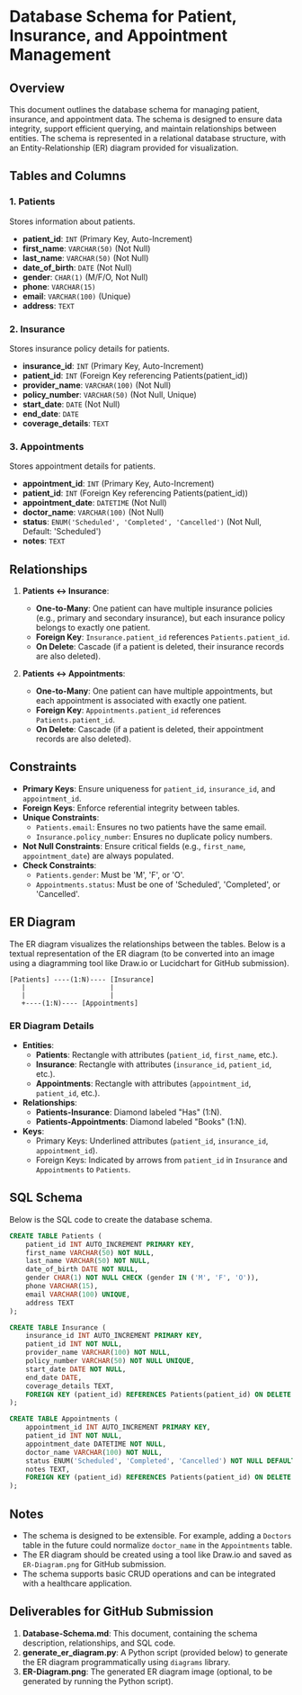 # Database Schema for Patient, Insurance, and Appointment Management

## Overview
This document outlines the database schema for managing patient, insurance, and appointment data. The schema is designed to ensure data integrity, support efficient querying, and maintain relationships between entities. The schema is represented in a relational database structure, with an Entity-Relationship (ER) diagram provided for visualization.

## Tables and Columns

### 1. Patients
Stores information about patients.
- **patient_id**: `INT` (Primary Key, Auto-Increment)
- **first_name**: `VARCHAR(50)` (Not Null)
- **last_name**: `VARCHAR(50)` (Not Null)
- **date_of_birth**: `DATE` (Not Null)
- **gender**: `CHAR(1)` (M/F/O, Not Null)
- **phone**: `VARCHAR(15)`
- **email**: `VARCHAR(100)` (Unique)
- **address**: `TEXT`

### 2. Insurance
Stores insurance policy details for patients.
- **insurance_id**: `INT` (Primary Key, Auto-Increment)
- **patient_id**: `INT` (Foreign Key referencing Patients(patient_id))
- **provider_name**: `VARCHAR(100)` (Not Null)
- **policy_number**: `VARCHAR(50)` (Not Null, Unique)
- **start_date**: `DATE` (Not Null)
- **end_date**: `DATE`
- **coverage_details**: `TEXT`

### 3. Appointments
Stores appointment details for patients.
- **appointment_id**: `INT` (Primary Key, Auto-Increment)
- **patient_id**: `INT` (Foreign Key referencing Patients(patient_id))
- **appointment_date**: `DATETIME` (Not Null)
- **doctor_name**: `VARCHAR(100)` (Not Null)
- **status**: `ENUM('Scheduled', 'Completed', 'Cancelled')` (Not Null, Default: 'Scheduled')
- **notes**: `TEXT`

## Relationships
1. **Patients ↔ Insurance**:
   - **One-to-Many**: One patient can have multiple insurance policies (e.g., primary and secondary insurance), but each insurance policy belongs to exactly one patient.
   - **Foreign Key**: `Insurance.patient_id` references `Patients.patient_id`.
   - **On Delete**: Cascade (if a patient is deleted, their insurance records are also deleted).

2. **Patients ↔ Appointments**:
   - **One-to-Many**: One patient can have multiple appointments, but each appointment is associated with exactly one patient.
   - **Foreign Key**: `Appointments.patient_id` references `Patients.patient_id`.
   - **On Delete**: Cascade (if a patient is deleted, their appointment records are also deleted).

## Constraints
- **Primary Keys**: Ensure uniqueness for `patient_id`, `insurance_id`, and `appointment_id`.
- **Foreign Keys**: Enforce referential integrity between tables.
- **Unique Constraints**:
  - `Patients.email`: Ensures no two patients have the same email.
  - `Insurance.policy_number`: Ensures no duplicate policy numbers.
- **Not Null Constraints**: Ensure critical fields (e.g., `first_name`, `appointment_date`) are always populated.
- **Check Constraints**:
  - `Patients.gender`: Must be 'M', 'F', or 'O'.
  - `Appointments.status`: Must be one of 'Scheduled', 'Completed', or 'Cancelled'.

## ER Diagram
The ER diagram visualizes the relationships between the tables. Below is a textual representation of the ER diagram (to be converted into an image using a diagramming tool like Draw.io or Lucidchart for GitHub submission).

```
[Patients] ----(1:N)---- [Insurance]
   |                     |
   |                     |
   +----(1:N)---- [Appointments]
```

### ER Diagram Details
- **Entities**:
  - **Patients**: Rectangle with attributes (`patient_id`, `first_name`, etc.).
  - **Insurance**: Rectangle with attributes (`insurance_id`, `patient_id`, etc.).
  - **Appointments**: Rectangle with attributes (`appointment_id`, `patient_id`, etc.).
- **Relationships**:
  - **Patients-Insurance**: Diamond labeled "Has" (1:N).
  - **Patients-Appointments**: Diamond labeled "Books" (1:N).
- **Keys**:
  - Primary Keys: Underlined attributes (`patient_id`, `insurance_id`, `appointment_id`).
  - Foreign Keys: Indicated by arrows from `patient_id` in `Insurance` and `Appointments` to `Patients`.

## SQL Schema
Below is the SQL code to create the database schema.

```sql
CREATE TABLE Patients (
    patient_id INT AUTO_INCREMENT PRIMARY KEY,
    first_name VARCHAR(50) NOT NULL,
    last_name VARCHAR(50) NOT NULL,
    date_of_birth DATE NOT NULL,
    gender CHAR(1) NOT NULL CHECK (gender IN ('M', 'F', 'O')),
    phone VARCHAR(15),
    email VARCHAR(100) UNIQUE,
    address TEXT
);

CREATE TABLE Insurance (
    insurance_id INT AUTO_INCREMENT PRIMARY KEY,
    patient_id INT NOT NULL,
    provider_name VARCHAR(100) NOT NULL,
    policy_number VARCHAR(50) NOT NULL UNIQUE,
    start_date DATE NOT NULL,
    end_date DATE,
    coverage_details TEXT,
    FOREIGN KEY (patient_id) REFERENCES Patients(patient_id) ON DELETE CASCADE
);

CREATE TABLE Appointments (
    appointment_id INT AUTO_INCREMENT PRIMARY KEY,
    patient_id INT NOT NULL,
    appointment_date DATETIME NOT NULL,
    doctor_name VARCHAR(100) NOT NULL,
    status ENUM('Scheduled', 'Completed', 'Cancelled') NOT NULL DEFAULT 'Scheduled',
    notes TEXT,
    FOREIGN KEY (patient_id) REFERENCES Patients(patient_id) ON DELETE CASCADE
);
```

## Notes
- The schema is designed to be extensible. For example, adding a `Doctors` table in the future could normalize `doctor_name` in the `Appointments` table.
- The ER diagram should be created using a tool like Draw.io and saved as `ER-Diagram.png` for GitHub submission.
- The schema supports basic CRUD operations and can be integrated with a healthcare application.

## Deliverables for GitHub Submission
1. **Database-Schema.md**: This document, containing the schema description, relationships, and SQL code.
2. **generate_er_diagram.py**: A Python script (provided below) to generate the ER diagram programmatically using `diagrams` library.
3. **ER-Diagram.png**: The generated ER diagram image (optional, to be generated by running the Python script).